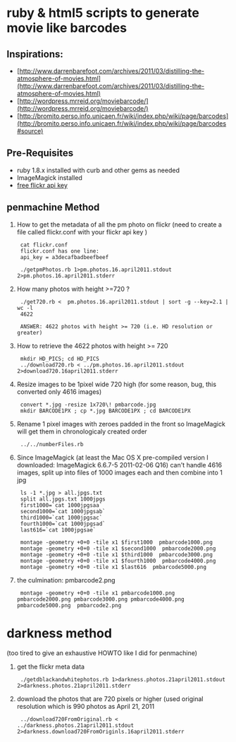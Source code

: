 # ruby & html5 scripts to generate movie like barcodes
## Inspirations:
* [http://www.darrenbarefoot.com/archives/2011/03/distilling-the-atmosphere-of-movies.html](http://www.darrenbarefoot.com/archives/2011/03/distilling-the-atmosphere-of-movies.html)
* [http://wordpress.mrreid.org/moviebarcode/](http://wordpress.mrreid.org/moviebarcode/)
* [http://bromito.perso.info.unicaen.fr/wiki/index.php/wiki/page/barcodes](http://bromito.perso.info.unicaen.fr/wiki/index.php/wiki/page/barcodes#source)

## Pre-Requisites

* ruby 1.8.x installed with curb and other gems as needed 
* ImageMagick installed
* [free flickr api key](http://www.flickr.com/services/apps/create/apply)

## penmachine Method

1. How to get the metadata of all the pm photo on flickr (need to create a file called flickr.conf with your flickr api key )
    
        cat flickr.conf
        flickr.conf has one line: 
        api_key = a3decafbadbeefbeef

        ./getpmPhotos.rb 1>pm.photos.16.april2011.stdout 2>pm.photos.16.april2011.stderr

1. How many photos with height >=720 ?

        ./get720.rb <  pm.photos.16.april2011.stdout | sort -g --key=2.1 | wc -l
        4622

        ANSWER: 4622 photos with height >= 720 (i.e. HD resolution or greater)

2. How to retrieve the 4622 photos with height >= 720

        mkdir HD_PICS; cd HD_PICS
        ../download720.rb < ../pm.photos.16.april2011.stdout 2>download720.16april2011.stderr

3. Resize images to be 1pixel wide 720 high (for some reason, bug, this converted only 4616 images)

        convert *.jpg -resize 1x720\! pmbarcode.jpg
        mkdir BARCODE1PX ; cp *.jpg BARCODE1PX ; cd BARCODE1PX

3. Rename 1 pixel images with zeroes padded in the front so ImageMagick will get them in chronologicaly created order

        ../../numberFiles.rb
4. Since ImageMagick (at least the Mac OS X pre-compiled version I downloaded: ImageMagick 6.6.7-5 2011-02-06 Q16) can't handle 4616 images, split up into files of 1000 images each and then combine into 1 jpg

        ls -1 *.jpg > all.jpgs.txt
        split all.jpgs.txt 1000jpgs
        first1000=`cat 1000jpgsaa`
        second1000=`cat 1000jpgsab`
        third1000=`cat 1000jpgsac`
        fourth1000=`cat 1000jpgsad`
        last616=`cat 1000jpgsae`

        montage -geometry +0+0 -tile x1 $first1000  pmbarcode1000.png 
        montage -geometry +0+0 -tile x1 $second1000  pmbarcode2000.png
        montage -geometry +0+0 -tile x1 $third1000  pmbarcode3000.png
        montage -geometry +0+0 -tile x1 $fourth1000  pmbarcode4000.png
        montage -geometry +0+0 -tile x1 $last616  pmbarcode5000.png

5. the culmination: pmbarcode2.png

        montage -geometry +0+0 -tile x1 pmbarcode1000.png pmbarcode2000.png pmbarcode3000.png pmbarcode4000.png pmbarcode5000.png  pmbarcode2.png

# darkness method

(too tired to give an exhaustive HOWTO like I did for penmachine)

1. get the flickr meta data

        ./getdblackandwhitephotos.rb 1>darkness.photos.21april2011.stdout 2>darkness.photos.21april2011.stderr

2. download the photos that are 720 pixels or higher (used original resolution which is 990 photos as April 21, 2011

        ../download720FromOriginal.rb < ../darkness.photos.21april2011.stdout 2>darkness.download720FromOriginls.16april2011.stderr